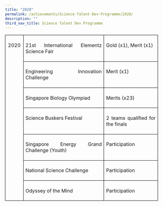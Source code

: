 ```yaml
---
title: "2020"
permalink: /achievements/Science-Talent-Dev-Programme/2020/
description: ""
third_nav_title: Science Talent Dev Programme
---
```

<table style="border-collapse:collapse;mso-table-layout-alt:fixed;border:none;
 mso-border-alt:solid black 1.0pt;mso-yfti-tbllook:1536;mso-padding-alt:0in 5.4pt 0in 5.4pt;
 mso-border-insideh:1.0pt solid black;mso-border-insidev:1.0pt solid black" width="624" cellpadding="0" cellspacing="0" border="1" class="MsoNormalTable"><tbody><tr style="mso-yfti-irow:0;mso-yfti-firstrow:yes;height:21.0pt"><td style="width:.5in;border:solid black 1.0pt;
  padding:5.0pt 5.0pt 5.0pt 5.0pt;height:21.0pt" valign="top" rowspan="7" width="48"><p style="text-align:center;line-height:normal;
  mso-pagination:none;border:none;mso-padding-alt:31.0pt 31.0pt 31.0pt 31.0pt;
  mso-border-shadow:yes" align="center" class="MsoNormal"><span lang="EN">2020</span></p><p style="text-align:center;line-height:normal;
  mso-pagination:none;border:none;mso-padding-alt:31.0pt 31.0pt 31.0pt 31.0pt;
  mso-border-shadow:yes" align="center" class="MsoNormal"><span lang="EN">&nbsp;</span></p></td><td style="width:273.0pt;border:solid black 1.0pt;
  border-left:none;mso-border-left-alt:solid black 1.0pt;padding:5.0pt 5.0pt 5.0pt 5.0pt;
  height:21.0pt" valign="top" width="364"><p style="text-align:justify;line-height:normal;mso-pagination:
  none" class="MsoNormal"><span lang="EN">21st International Elementz Science Fair</span></p></td><td style="width:159.0pt;border:solid black 1.0pt;
  border-left:none;mso-border-left-alt:solid black 1.0pt;padding:5.0pt 5.0pt 5.0pt 5.0pt;
  height:21.0pt" valign="top" width="212"><p style="line-height:normal;mso-pagination:none;border:none;
  mso-padding-alt:31.0pt 31.0pt 31.0pt 31.0pt;mso-border-shadow:yes" class="MsoNormal"><span lang="EN">Gold (x1), Merit (x1)</span></p></td></tr><tr style="mso-yfti-irow:1;height:21.0pt"><td style="width:273.0pt;border-top:none;border-left:
  none;border-bottom:solid black 1.0pt;border-right:solid black 1.0pt;
  mso-border-top-alt:solid black 1.0pt;mso-border-left-alt:solid black 1.0pt;
  padding:5.0pt 5.0pt 5.0pt 5.0pt;height:21.0pt" valign="top" width="364"><p style="text-align:justify;line-height:normal;mso-pagination:
  none" class="MsoNormal"><span lang="EN">Engineering Innovation Challenge</span></p></td><td style="width:159.0pt;border-top:none;border-left:
  none;border-bottom:solid black 1.0pt;border-right:solid black 1.0pt;
  mso-border-top-alt:solid black 1.0pt;mso-border-left-alt:solid black 1.0pt;
  padding:5.0pt 5.0pt 5.0pt 5.0pt;height:21.0pt" valign="top" width="212"><p style="line-height:normal;mso-pagination:none;border:none;
  mso-padding-alt:31.0pt 31.0pt 31.0pt 31.0pt;mso-border-shadow:yes" class="MsoNormal"><span lang="EN">Merit (x1)</span></p></td></tr><tr style="mso-yfti-irow:2;height:21.0pt"><td style="width:273.0pt;border-top:none;border-left:
  none;border-bottom:solid black 1.0pt;border-right:solid black 1.0pt;
  mso-border-top-alt:solid black 1.0pt;mso-border-left-alt:solid black 1.0pt;
  padding:5.0pt 5.0pt 5.0pt 5.0pt;height:21.0pt" valign="top" width="364"><p style="text-align:justify;line-height:normal;mso-pagination:
  none" class="MsoNormal"><span lang="EN">Singapore Biology Olympiad</span></p></td><td style="width:159.0pt;border-top:none;border-left:
  none;border-bottom:solid black 1.0pt;border-right:solid black 1.0pt;
  mso-border-top-alt:solid black 1.0pt;mso-border-left-alt:solid black 1.0pt;
  padding:5.0pt 5.0pt 5.0pt 5.0pt;height:21.0pt" valign="top" width="212"><p style="line-height:normal;mso-pagination:none;border:none;
  mso-padding-alt:31.0pt 31.0pt 31.0pt 31.0pt;mso-border-shadow:yes" class="MsoNormal"><span lang="EN">Merits (x23)</span></p></td></tr><tr style="mso-yfti-irow:3;height:27.5pt"><td style="width:273.0pt;border-top:none;border-left:
  none;border-bottom:solid black 1.0pt;border-right:solid black 1.0pt;
  mso-border-top-alt:solid black 1.0pt;mso-border-left-alt:solid black 1.0pt;
  padding:5.0pt 5.0pt 5.0pt 5.0pt;height:27.5pt" valign="top" width="364"><p style="text-align:justify;line-height:normal;mso-pagination:
  none" class="MsoNormal"><span lang="EN">Science Buskers Festival</span></p></td><td style="width:159.0pt;border-top:none;border-left:
  none;border-bottom:solid black 1.0pt;border-right:solid black 1.0pt;
  mso-border-top-alt:solid black 1.0pt;mso-border-left-alt:solid black 1.0pt;
  padding:5.0pt 5.0pt 5.0pt 5.0pt;height:27.5pt" valign="top" width="212"><p style="text-align:justify;line-height:normal;mso-pagination:
  none;border:none;mso-padding-alt:31.0pt 31.0pt 31.0pt 31.0pt;mso-border-shadow:
  yes" class="MsoNormal"><span lang="EN">2 teams qualified for the finals</span></p></td></tr><tr style="mso-yfti-irow:4;height:27.5pt"><td style="width:273.0pt;border-top:none;border-left:
  none;border-bottom:solid black 1.0pt;border-right:solid black 1.0pt;
  mso-border-top-alt:solid black 1.0pt;mso-border-left-alt:solid black 1.0pt;
  padding:5.0pt 5.0pt 5.0pt 5.0pt;height:27.5pt" valign="top" width="364"><p style="text-align:justify;line-height:normal;mso-pagination:
  none" class="MsoNormal"><span lang="EN">Singapore Energy Grand Challenge (Youth)</span></p></td><td style="width:159.0pt;border-top:none;border-left:
  none;border-bottom:solid black 1.0pt;border-right:solid black 1.0pt;
  mso-border-top-alt:solid black 1.0pt;mso-border-left-alt:solid black 1.0pt;
  padding:5.0pt 5.0pt 5.0pt 5.0pt;height:27.5pt" valign="top" width="212"><p style="text-align:justify;line-height:normal;mso-pagination:
  none;border:none;mso-padding-alt:31.0pt 31.0pt 31.0pt 31.0pt;mso-border-shadow:
  yes" class="MsoNormal"><span lang="EN">Participation</span></p></td></tr><tr style="mso-yfti-irow:5;height:27.5pt"><td style="width:273.0pt;border-top:none;border-left:
  none;border-bottom:solid black 1.0pt;border-right:solid black 1.0pt;
  mso-border-top-alt:solid black 1.0pt;mso-border-left-alt:solid black 1.0pt;
  padding:5.0pt 5.0pt 5.0pt 5.0pt;height:27.5pt" valign="top" width="364"><p style="text-align:justify;line-height:normal;mso-pagination:
  none" class="MsoNormal"><span lang="EN">National Science Challenge</span></p></td><td style="width:159.0pt;border-top:none;border-left:
  none;border-bottom:solid black 1.0pt;border-right:solid black 1.0pt;
  mso-border-top-alt:solid black 1.0pt;mso-border-left-alt:solid black 1.0pt;
  padding:5.0pt 5.0pt 5.0pt 5.0pt;height:27.5pt" valign="top" width="212"><p style="text-align:justify;line-height:normal;mso-pagination:
  none;border:none;mso-padding-alt:31.0pt 31.0pt 31.0pt 31.0pt;mso-border-shadow:
  yes" class="MsoNormal"><span lang="EN">Participation</span></p></td></tr><tr style="mso-yfti-irow:6;mso-yfti-lastrow:yes;height:27.5pt"><td style="width:273.0pt;border-top:none;border-left:
  none;border-bottom:solid black 1.0pt;border-right:solid black 1.0pt;
  mso-border-top-alt:solid black 1.0pt;mso-border-left-alt:solid black 1.0pt;
  padding:5.0pt 5.0pt 5.0pt 5.0pt;height:27.5pt" valign="top" width="364"><p style="text-align:justify;line-height:normal;mso-pagination:
  none" class="MsoNormal"><span lang="EN">Odyssey of the Mind</span></p></td><td style="width:159.0pt;border-top:none;border-left:
  none;border-bottom:solid black 1.0pt;border-right:solid black 1.0pt;
  mso-border-top-alt:solid black 1.0pt;mso-border-left-alt:solid black 1.0pt;
  padding:5.0pt 5.0pt 5.0pt 5.0pt;height:27.5pt" valign="top" width="212"><p style="text-align:justify;line-height:normal;mso-pagination:
  none;border:none;mso-padding-alt:31.0pt 31.0pt 31.0pt 31.0pt;mso-border-shadow:
  yes" class="MsoNormal"><span lang="EN">Participation</span></p></td></tr></tbody></table>